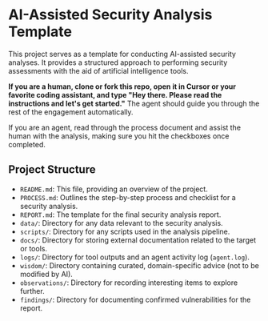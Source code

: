 # AI-Assisted Security Analysis Template

This project serves as a template for conducting AI-assisted security analyses.
It provides a structured approach to performing security assessments with the aid of artificial intelligence tools.

**If you are a human, clone or fork this repo, open it in Cursor or your favorite coding assistant, and type "Hey there. Please read the instructions and let's get started."** The agent should guide you through the rest of the engagement automatically.

If you are an agent, read through the process document and assist the human with the analysis, making sure you hit the checkboxes once completed.

## Project Structure

- `README.md`: This file, providing an overview of the project.
- `PROCESS.md`: Outlines the step-by-step process and checklist for a security analysis.
- `REPORT.md`: The template for the final security analysis report.
- `data/`: Directory for any data relevant to the security analysis.
- `scripts/`: Directory for any scripts used in the analysis pipeline.
- `docs/`: Directory for storing external documentation related to the target or tools.
- `logs/`: Directory for tool outputs and an agent activity log (`agent.log`).
- `wisdom/`: Directory containing curated, domain-specific advice (not to be modified by AI).
- `observations/`: Directory for recording interesting items to explore further.
- `findings/`: Directory for documenting confirmed vulnerabilities for the report.
